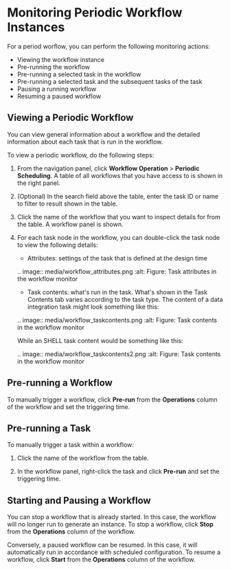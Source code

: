 # Monitoring Periodic Workflow Instances

For a period worflow, you can perform the following monitoring actions:
- Viewing the workflow instance
- Pre-running the workflow
- Pre-running a selected task in the workflow
- Pre-running a selected task and the subsequent tasks of the task
- Pausing a running workflow
- Resuming a paused workflow

## Viewing a Periodic Workflow

You can view general information about a workflow and the detailed information about each task that is run in the workflow.

To view a periodic workflow, do the following steps:
1. From the navigation panel, click **Workflow Operation** > **Periodic Scheduling**. A table of all workflows that you have access to is shown in the right panel.

2. (Optional) In the search field above the table, enter the task ID or name to filter to result shown in the table.

3. Click the name of the workflow that you want to inspect details for from the table. A workflow panel is shown.

4. For each task node in the workflow, you can double-click the task node to view the following details:

   - Attributes: settings of the task that is defined at the design time

   .. image:: media/workflow_attributes.png
      :alt: Figure: Task attributes in the workflow monitor

   - Task contents: what's run in the task. What's shown in the Task Contents tab varies according to the task type. The content of a data integration task might look something like this:

   .. image:: media/workflow_taskcontents.png
      :alt: Figure: Task contents in the workflow monitor

   While an SHELL task content would be something like this:

   .. image:: media/workflow_taskcontents2.png
      :alt: Figure: Task contents in the workflow monitor

## Pre-running a Workflow

To manually trigger a workflow, click **Pre-run** from the **Operations** column of the workflow and set the triggering time.

## Pre-running a Task

To manually trigger a task within a workflow:

1. Click the name of the workflow from the table.

2. In the workflow panel, right-click the task and click **Pre-run** and set the triggering time.

## Starting and Pausing a Workflow

You can stop a workflow that is already started. In this case, the workflow will no longer run to generate an instance. To stop a workflow, click **Stop** from the **Operations** column of the workflow.

Conversely, a paused workflow can be resumed. In this case, it will automatically run in accordance with scheduled configuration. To resume a workflow, click **Start** from the **Operations** column of the workflow.
